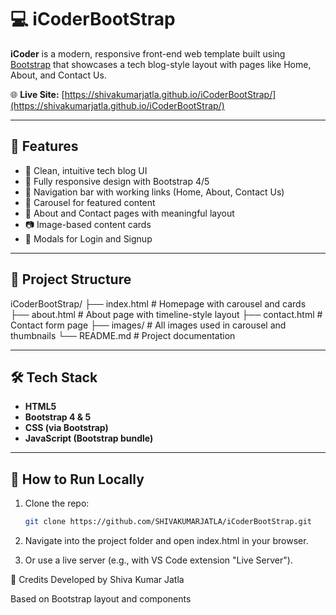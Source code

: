 # 💻 iCoderBootStrap

**iCoder** is a modern, responsive front-end web template built using [Bootstrap](https://getbootstrap.com/) that showcases a tech blog-style layout with pages like Home, About, and Contact Us.

🌐 **Live Site:** [https://shivakumarjatla.github.io/iCoderBootStrap/](https://shivakumarjatla.github.io/iCoderBootStrap/)

---

## 🚀 Features

- 🧠 Clean, intuitive tech blog UI
- 📱 Fully responsive design with Bootstrap 4/5
- 🎯 Navigation bar with working links (Home, About, Contact Us)
- 🎡 Carousel for featured content
- 📝 About and Contact pages with meaningful layout
- 📷 Image-based content cards
- 💬 Modals for Login and Signup

---

## 📁 Project Structure

iCoderBootStrap/
├── index.html # Homepage with carousel and cards
├── about.html # About page with timeline-style layout
├── contact.html # Contact form page
├── images/ # All images used in carousel and thumbnails
└── README.md # Project documentation


---

## 🛠 Tech Stack

- **HTML5**
- **Bootstrap 4 & 5**
- **CSS (via Bootstrap)**
- **JavaScript (Bootstrap bundle)**

---

## 🧭 How to Run Locally

1. Clone the repo:

   ```bash
   git clone https://github.com/SHIVAKUMARJATLA/iCoderBootStrap.git
2. Navigate into the project folder and open index.html in your browser.

3. Or use a live server (e.g., with VS Code extension "Live Server").

📣 Credits
Developed by Shiva Kumar Jatla

Based on Bootstrap layout and components
